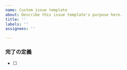 ```yaml
---
name: Custom issue template
about: Describe this issue template's purpose here.
title: ''
labels: ''
assignees: ''

---
```


### 完了の定義
- [ ]
